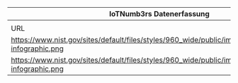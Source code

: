 |IoTNumb3rs Datenerfassung|||||||||||
| ---- | ---- | ---- | ---- | ---- | ---- | ---- | ---- | ---- | ---- | ---- |
||||||||||||
|URL|home_url|filename|device_class|device_count|market_class|market_volume|prognosis_year|publication_year|authorship_class|Dropbox folder|
|https://www.nist.gov/sites/default/files/styles/960_wide/public/images/2017/06/06/iot-infographic.png|https://www.nist.gov/image/predicted-iot-market-growth-infographic|file2_iot-infographic.png|||value|20800000000|2020|2015|scientist|JinlinHolic/20181126-0000|
|https://www.nist.gov/sites/default/files/styles/960_wide/public/images/2017/06/06/iot-infographic.png|https://www.nist.gov/image/predicted-iot-market-growth-infographic|file2_iot-infographic.png|||invest.|1.5E+12|2020|2015|scientist||
